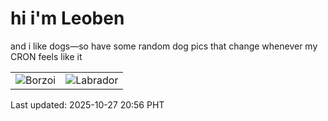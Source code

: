 # hi i'm Leoben

and i like dogs—so have some random dog pics that change whenever my CRON feels like it

|  |  |
|--------|----------|
| ![Borzoi](https://random-dog-vercel.vercel.app/api/random-borzoi?v=1761569772) | ![Labrador](https://random-dog-vercel.vercel.app/api/random-labrador?v=1761569772) |

Last updated: 2025-10-27 20:56 PHT
